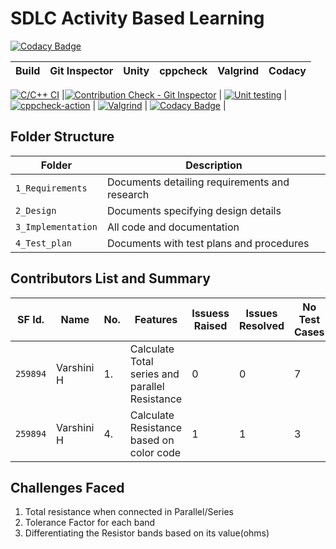 # **SDLC Activity Based Learning**


[![Codacy Badge](https://app.codacy.com/project/badge/Grade/64b3676768fd4673addceeb5611a9349)](https://www.codacy.com/gh/Annappa259804/MiniProject_C/dashboard?utm_source=github.com&amp;utm_medium=referral&amp;utm_content=Annappa259804/MiniProject_C&amp;utm_campaign=Badge_Grade)

Build | Git Inspector | Unity | cppcheck|Valgrind|Codacy|
------|----------|----|---|------|--------|
[![C/C++ CI](https://github.com/259894/MyFirstProject/actions/workflows/c-build.yml/badge.svg)](https://github.com/259894/MyFirstProject/actions/workflows/c-build.yml)
|[![Contribution Check - Git Inspector](https://github.com/Annappa259804/MiniProject_C/actions/workflows/gitinspector.yml/badge.svg)](https://github.com/Annappa259804/MiniProject_C/actions/workflows/gitinspector.yml)  |  [![Unit testing](https://github.com/Annappa259804/MiniProject_C/actions/workflows/unit-test.yml/badge.svg)](https://github.com/Annappa259804/MiniProject_C/actions/workflows/unit-test.yml)    | [![cppcheck-action](https://github.com/Annappa259804/MiniProject_C/actions/workflows/cppcheck.yml/badge.svg)](https://github.com/Annappa259804/MiniProject_C/actions/workflows/cppcheck.yml) |  [![Valgrind](https://github.com/Annappa259804/MiniProject_C/actions/workflows/Valgrind.yml/badge.svg)](https://github.com/Annappa259804/MiniProject_C/actions/workflows/Valgrind.yml)  | [![Codacy Badge](https://app.codacy.com/project/badge/Grade/64b3676768fd4673addceeb5611a9349)](https://www.codacy.com/gh/Annappa259804/MiniProject_C/dashboard?utm_source=github.com&amp;utm_medium=referral&amp;utm_content=Annappa259804/MiniProject_C&amp;utm_campaign=Badge_Grade)    |

## Folder Structure

Folder             | Description
-------------------| -----------------------------------------
`1_Requirements`   | Documents detailing requirements and research
`2_Design`         | Documents specifying design details
`3_Implementation` | All code and documentation
`4_Test_plan`      | Documents with test plans and procedures

## Contributors List and Summary

SF Id. |  Name                  | No.  |  Features                          | Issuess Raised |Issues Resolved|No Test Cases|Test Case Pass
-------|------------------------|------|------------------------------------|----------------|---------------|-------------|--------------
`259894` | Varshini H         |1.    |Calculate Total series and parallel Resistance   |  0            |  0         | 7          | 7      
`259894` | Varshini H            |4.    |Calculate Resistance based on color code |  1            |  1          | 3         | 3       
   
## Challenges Faced 

1.  Total resistance when connected in Parallel/Series
2.  Tolerance Factor for each band
3.  Differentiating the Resistor bands based on its value(ohms)

